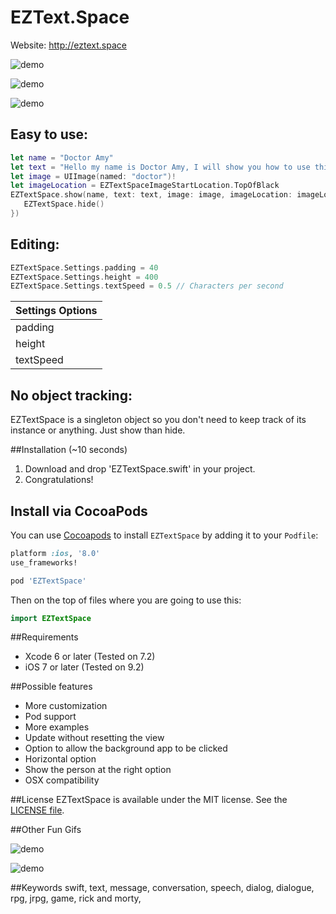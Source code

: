 # EZText.Space

Website: http://eztext.space

![demo](e1.gif)

![demo](e2.gif)

![demo](e3.gif)

## Easy to use:
```swift
let name = "Doctor Amy"
let text = "Hello my name is Doctor Amy, I will show you how to use this library."
let image = UIImage(named: "doctor")!
let imageLocation = EZTextSpaceImageStartLocation.TopOfBlack
EZTextSpace.show(name, text: text, image: image, imageLocation: imageLocation, onClick: { () -> () in
   EZTextSpace.hide() 
})
```

## Editing:
```swift
EZTextSpace.Settings.padding = 40
EZTextSpace.Settings.height = 400
EZTextSpace.Settings.textSpeed = 0.5 // Characters per second
```

|Settings Options|
| -------------|
|padding|
|height|
|textSpeed|

## No object tracking:
EZTextSpace is a singleton object so you don't need to keep track of its instance or anything. Just show than hide.  

##Installation (~10 seconds)

1. Download and drop 'EZTextSpace.swift' in your project.  
2. Congratulations!  

## Install via CocoaPods

You can use [Cocoapods](http://cocoapods.org/) to install `EZTextSpace` by adding it to your `Podfile`:

```ruby
platform :ios, '8.0'
use_frameworks!

pod 'EZTextSpace'
```

Then on the top of files where you are going to use this:

```swift
import EZTextSpace
```

##Requirements

- Xcode 6 or later (Tested on 7.2)
- iOS 7 or later (Tested on 9.2)

##Possible features

- More customization
- Pod support 
- More examples
- Update without resetting the view
- Option to allow the background app to be clicked
- Horizontal option
- Show the person at the right option
- OSX compatibility

##License
EZTextSpace is available under the MIT license. See the [LICENSE file](https://github.com/goktugyil/EZText.Space/blob/master/LICENSE).

##Other Fun Gifs

![demo](g1.gif)

![demo](g2.gif)

##Keywords
swift, text, message, conversation, speech, dialog, dialogue, rpg, jrpg, game, rick and morty,

